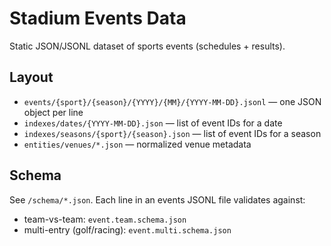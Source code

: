 # Stadium Events Data

Static JSON/JSONL dataset of sports events (schedules + results).

## Layout
- `events/{sport}/{season}/{YYYY}/{MM}/{YYYY-MM-DD}.jsonl` — one JSON object per line
- `indexes/dates/{YYYY-MM-DD}.json` — list of event IDs for a date
- `indexes/seasons/{sport}/{season}.json` — list of event IDs for a season
- `entities/venues/*.json` — normalized venue metadata

## Schema
See `/schema/*.json`. Each line in an events JSONL file validates against:
- team-vs-team: `event.team.schema.json`
- multi-entry (golf/racing): `event.multi.schema.json`
